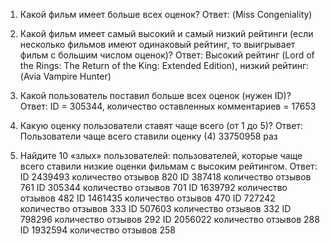 
1. Какой фильм имеет больше всех оценок? 
Ответ: (Miss Congeniality)

2. Какой фильм имеет самый высокий и самый низкий рейтинги (если несколько фильмов имеют одинаковый рейтинг, то выигрывает фильм с большим числом оценок)?
Ответ: Высокий рейтинг (Lord of the Rings: The Return of the King: Extended Edition), низкий рейтинг: (Avia Vampire Hunter)

3. Какой пользователь поставил больше всех оценок (нужен ID)? 
Ответ: ID = 305344, количество оставленных комментариев = 17653

4. Какую оценку пользователи ставят чаще всего (от 1 до 5)?
Ответ: Пользователи чаще всего ставили оценку (4) 33750958 раз

5. Найдите 10 «злых» пользователей: пользователей, которые чаще всего ставили низкие оценки фильмам с высоким рейтингом.
Ответ: 
ID 2439493 количество отзывов 820
ID 387418 количество отзывов 761
ID 305344 количество отзывов 701
ID 1639792 количество отзывов 482
ID 1461435 количество отзывов 470
ID 727242 количество отзывов 333
ID 507603 количество отзывов 332
ID 798296 количество отзывов 292
ID 2056022 количество отзывов 288
ID 1932594 количество отзывов 258



















